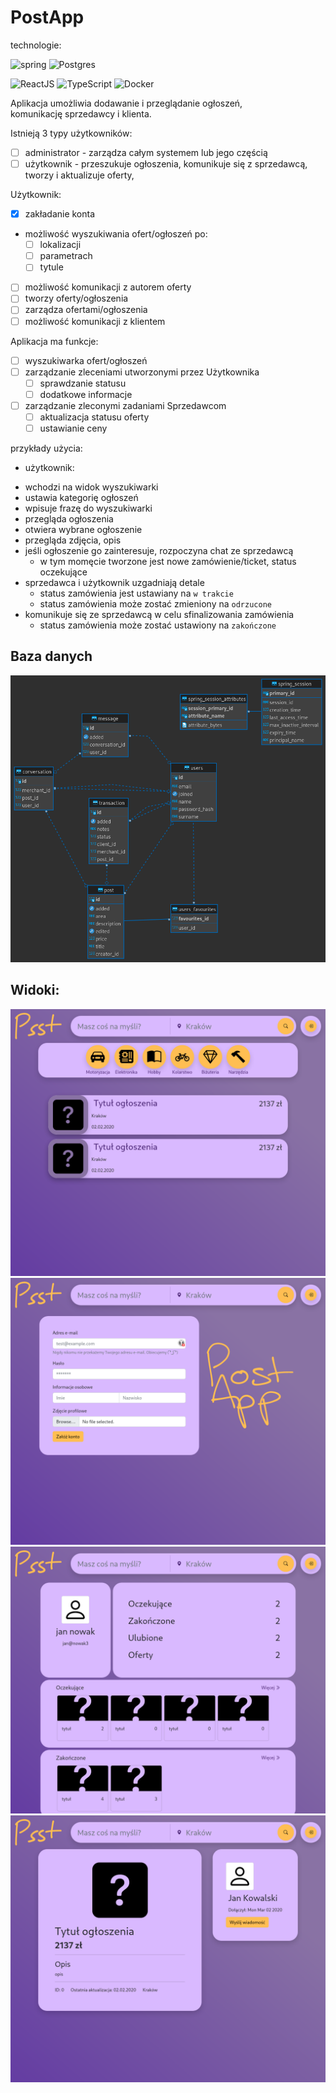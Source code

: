 # PostApp

technologie:

 <p float="left">
 <img alt="spring"      src="https://upload.wikimedia.org/wikipedia/commons/thumb/4/44/Spring_Framework_Logo_2018.svg/800px-Spring_Framework_Logo_2018.svg.png" width=500"> 
 <img alt="Postgres"    src="https://upload.wikimedia.org/wikipedia/commons/thumb/2/29/Postgresql_elephant.svg/1200px-Postgresql_elephant.svg.png" width=100> 
 </p>
 <p float="left">
 <img alt="ReactJS"     src="https://upload.wikimedia.org/wikipedia/commons/thumb/a/a7/React-icon.svg/1024px-React-icon.svg.png" width=100>
 <img alt="TypeScript"  src="https://upload.wikimedia.org/wikipedia/commons/thumb/f/f5/Typescript.svg/1024px-Typescript.svg.png" width=100>
 <img alt="Docker"      src="https://upload.wikimedia.org/wikipedia/commons/thumb/4/4e/Docker_%28container_engine%29_logo.svg/1280px-Docker_%28container_engine%29_logo.svg.png" width=500> 
 </p>

Aplikacja umożliwia dodawanie i przeglądanie ogłoszeń, komunikację sprzedawcy i klienta.

Istnieją 3 typy użytkowników:
 - [ ] administrator - zarządza całym systemem lub jego częścią
 - [ ] użytkownik - przeszukuje ogłoszenia, komunikuje się z sprzedawcą, tworzy i aktualizuje oferty, 

Użytkownik:
 - [x] zakładanie konta
 - możliwość wyszukiwania ofert/ogłoszeń po:
    * [ ] lokalizacji
    * [ ] parametrach
    * [ ] tytule
 - [ ] możliwość komunikacji z autorem oferty
 - [ ] tworzy oferty/ogłoszenia
 - [ ] zarządza ofertami/ogłoszenia
 - [ ] możliwość komunikacji z klientem

Aplikacja ma funkcje:
 - [ ] wyszukiwarka ofert/ogłoszeń
 - [ ] zarządzanie zleceniami utworzonymi przez Użytkownika
    * [ ] sprawdzanie statusu 
    * [ ] dodatkowe informacje
 - [ ] zarządzanie zleconymi zadaniami Sprzedawcom
    * [ ] aktualizacja statusu oferty
    * [ ] ustawianie ceny

przykłady użycia:
 - użytkownik:
  * wchodzi na widok wyszukiwarki
  * ustawia kategorię ogłoszeń
  * wpisuje frazę do wyszukiwarki
  * przegląda ogłoszenia
  * otwiera wybrane ogłoszenie
  * przegląda zdjęcia, opis
  * jeśli ogłoszenie go zainteresuje, rozpoczyna chat ze sprzedawcą
     - w tym momęcie tworzone jest nowe zamówienie/ticket, status oczekujące
  * sprzedawca i użytkownik uzgadniają detale
     - status zamówienia jest ustawiany na `w trakcie`
     - status zamówienia może zostać zmieniony na `odrzucone`
  * komunikuje się ze sprzedawcą w celu sfinalizowania zamówienia
     - status zamówienia może zostać ustawiony na `zakończone`

## Baza danych

<img alt="Diagram ERD"     src="docs/post_app - public.png">

## Widoki:

<img alt="Strona główna"     src="docs/home-view.png">
<img alt="Strona rejestracji"     src="docs/register-view.png">
<img alt="Strona profilowa"     src="docs/account-view.png">
<img alt="Strona ogłoszenia"     src="docs/post-view.png">
